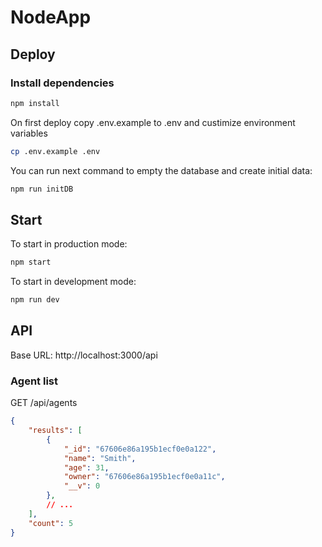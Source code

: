 # NodeApp

## Deploy

### Install dependencies

```sh
npm install
```

On first deploy copy .env.example to .env and custimize environment variables

```sh
cp .env.example .env
```

You can run next command to empty the database and create initial data:

```js
npm run initDB
```

## Start

To start in production mode:

```sh
npm start
```

To start in development mode:

```sh
npm run dev
```

## API

Base URL: http://localhost:3000/api

### Agent list

GET /api/agents

```json
{
    "results": [
        {
            "_id": "67606e86a195b1ecf0e0a122",
            "name": "Smith",
            "age": 31,
            "owner": "67606e86a195b1ecf0e0a11c",
            "__v": 0
        },
        // ...
    ],
    "count": 5
}
```